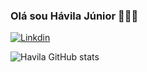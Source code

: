 ### Olá sou Hávila Júnior 👨🏾‍💻



<div>

  [![Linkdin](https://img.shields.io/badge/LinkedIn-0077B5?style=for-the-badge&logo=linkedin&logoColor=white)](www.linkedin.com/in/hávila-j-30247a2b7)

</div>         

</div>

  ![Havila GitHub stats](https://github-readme-stats.vercel.app/api?username=DevHavila&show_icons=true&theme=synthwave)

</div>

